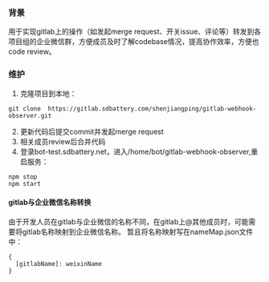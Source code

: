 ### 背景
用于实现gitlab上的操作（如发起merge request、开关issue、评论等）转发到各项目组的企业微信群，方便成员及时了解codebase情况，提高协作效率，方便也code review。

### 维护
1. 克隆项目到本地：
```
git clone  https://gitlab.sdbattery.com/shenjiangping/gitlab-webhook-observer.git
```
2. 更新代码后提交commit并发起merge request
3. 相关成员review后合并代码
4. 登录bot-test.sdbattery.net，进入/home/bot/gitlab-webhook-observer,重启服务：
```
npm stop
npm start
```

#### gitlab与企业微信名称转换
由于开发人员在gitlab与企业微信的名称不同，在gitlab上@其他成员时，可能需要将gitlab名称映射到企业微信名称。
暂且将名称映射写在nameMap.json文件中：
```
{
  [gitlabName]: weixinName
}
```
